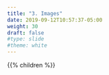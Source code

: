 ```yaml
---
title: "3. Images"
date: 2019-09-12T10:57:37-05:00
weight: 30
draft: false
#type: slide
#theme: white
---
```


{{% children %}}

